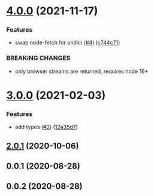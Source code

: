 # [4.0.0](https://github.com/achingbrain/native-fetch/compare/v3.0.0...v4.0.0) (2021-11-17)


### Features

* swap node-fetch for undici ([#4](https://github.com/achingbrain/native-fetch/issues/4)) ([c744c71](https://github.com/achingbrain/native-fetch/commit/c744c71455f2c5b7904a3a0de3c5d8d7bd4fe578))


### BREAKING CHANGES

* only browser streams are returned, requires node 16+



# [3.0.0](https://github.com/achingbrain/native-fetch/compare/v2.0.1...v3.0.0) (2021-02-03)


### Features

* add types ([#2](https://github.com/achingbrain/native-fetch/issues/2)) ([12a35d7](https://github.com/achingbrain/native-fetch/commit/12a35d796745a2a1868a94c668a160fd623aa5dd))



<a name="2.0.1"></a>
## [2.0.1](https://github.com/achingbrain/native-fetch/compare/v2.0.0...v2.0.1) (2020-10-06)



<a name="0.0.1"></a>
## 0.0.1 (2020-08-28)



<a name="0.0.2"></a>
## 0.0.2 (2020-08-28)



